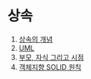 # 상속

  1. [상속의 개념](https://github.com/Nighthom/Files/tree/main/Study/C%2B%2B/Class/%EC%83%81%EC%86%8D/%EC%83%81%EC%86%8D%EC%9D%98%20%EA%B0%9C%EB%85%90)
  2. [UML](https://github.com/Nighthom/Files/tree/main/Study/C%2B%2B/Class/%EC%83%81%EC%86%8D/UML)
  3. [부모, 자식 그리고 시점]()
  4. [객체지향 SOLID 원칙]()
